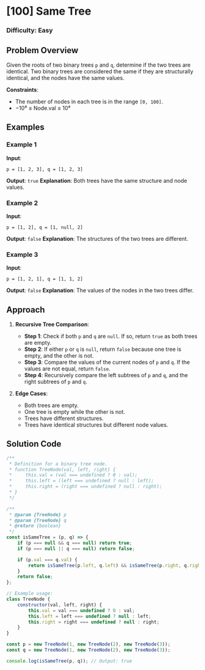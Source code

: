 # [100] Same Tree

### Difficulty: Easy

## Problem Overview

Given the roots of two binary trees `p` and `q`, determine if the two trees are identical. Two binary trees are considered the same if they are structurally identical, and the nodes have the same values.

**Constraints**:

-   The number of nodes in each tree is in the range `[0, 100]`.
-   −10⁴ ≤ Node.val ≤ 10⁴

## Examples

### Example 1

**Input**:

```
p = [1, 2, 3], q = [1, 2, 3]
```

**Output**: `true`
**Explanation**: Both trees have the same structure and node values.

### Example 2

**Input**:

```
p = [1, 2], q = [1, null, 2]
```

**Output**: `false`
**Explanation**: The structures of the two trees are different.

### Example 3

**Input**:

```
p = [1, 2, 1], q = [1, 1, 2]
```

**Output**: `false`
**Explanation**: The values of the nodes in the two trees differ.

## Approach

1. **Recursive Tree Comparison**:

    - **Step 1**: Check if both `p` and `q` are `null`. If so, return `true` as both trees are empty.
    - **Step 2**: If either `p` or `q` is `null`, return `false` because one tree is empty, and the other is not.
    - **Step 3**: Compare the values of the current nodes of `p` and `q`. If the values are not equal, return `false`.
    - **Step 4**: Recursively compare the left subtrees of `p` and `q`, and the right subtrees of `p` and `q`.

2. **Edge Cases**:
    - Both trees are empty.
    - One tree is empty while the other is not.
    - Trees have different structures.
    - Trees have identical structures but different node values.

## Solution Code

```javascript
/**
 * Definition for a binary tree node.
 * function TreeNode(val, left, right) {
 *     this.val = (val === undefined ? 0 : val);
 *     this.left = (left === undefined ? null : left);
 *     this.right = (right === undefined ? null : right);
 * }
 */

/**
 * @param {TreeNode} p
 * @param {TreeNode} q
 * @return {boolean}
 */
const isSameTree = (p, q) => {
	if (p === null && q === null) return true;
	if (p === null || q === null) return false;

	if (p.val === q.val) {
		return isSameTree(p.left, q.left) && isSameTree(p.right, q.right);
	}
	return false;
};

// Example usage:
class TreeNode {
	constructor(val, left, right) {
		this.val = val === undefined ? 0 : val;
		this.left = left === undefined ? null : left;
		this.right = right === undefined ? null : right;
	}
}

const p = new TreeNode(1, new TreeNode(2), new TreeNode(3));
const q = new TreeNode(1, new TreeNode(2), new TreeNode(3));

console.log(isSameTree(p, q)); // Output: true
```
